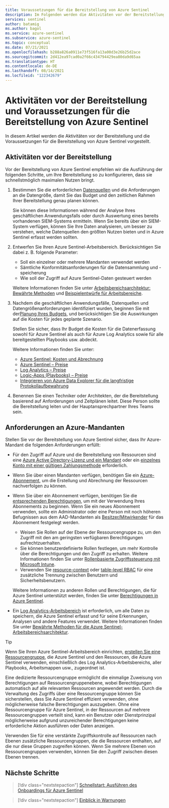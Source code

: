 ```yaml
---
title: Voraussetzungen für die Bereitstellung von Azure Sentinel
description: Im Folgenden werden die Aktivitäten vor der Bereitstellung und die Voraussetzungen für die Bereitstellung von Azure Sentinel beschrieben.
services: sentinel
author: batamig
ms.author: bagol
ms.service: azure-sentinel
ms.subservice: azure-sentinel
ms.topic: conceptual
ms.date: 07/21/2021
ms.openlocfilehash: b288a826a0911e73f516fa13a00d3e26b25d2ace
ms.sourcegitcommit: 2d412ea97cad0a2f66c434794429ea80da9d65aa
ms.translationtype: HT
ms.contentlocale: de-DE
ms.lasthandoff: 08/14/2021
ms.locfileid: "122342679"
---
```

# <a name="pre-deployment-activities-and-prerequisites-for-deploying-azure-sentinel"></a>Aktivitäten vor der Bereitstellung und Voraussetzungen für die Bereitstellung von Azure Sentinel

In diesem Artikel werden die Aktivitäten vor der Bereitstellung und die Voraussetzungen für die Bereitstellung von Azure Sentinel vorgestellt.

## <a name="pre-deployment-activities"></a>Aktivitäten vor der Bereitstellung

Vor der Bereitstellung von Azure Sentinel empfehlen wir die Ausführung der folgenden Schritte, um Ihre Bereitstellung so zu konfigurieren, dass sie schnellstmöglich maximalen Nutzen bringt.

1. Bestimmen Sie die erforderlichen [Datenquellen](connect-data-sources.md) und die Anforderungen an die Datengröße, damit Sie das Budget und den zeitlichen Rahmen Ihrer Bereitstellung genau planen können.

    Sie können diese Informationen während der Analyse Ihres geschäftlichen Anwendungsfalls oder durch Auswertung eines bereits vorhandenen SIEM-Systems ermitteln. Wenn Sie bereits über ein SIEM-System verfügen, können Sie Ihre Daten analysieren, um besser zu verstehen, welche Datenquellen den größten Nutzen bieten und in Azure Sentinel erfasst werden sollten.

1. Entwerfen Sie Ihren Azure Sentinel-Arbeitsbereich. Berücksichtigen Sie dabei z. B. folgende Parameter:

    - Soll ein einzelner oder mehrere Mandanten verwendet werden
    - Sämtliche Konformitätsanforderungen für die Datensammlung und -speicherung
    - Wie soll der Zugriff auf Azure Sentinel-Daten gesteuert werden

    Weitere Informationen finden Sie unter [Arbeitsbereichsarchitektur: Bewährte Methoden](best-practices-workspace-architecture.md) und [Beispielentwürfe für Arbeitsbereiche](sample-workspace-designs.md).

1. Nachdem die geschäftlichen Anwendungsfälle, Datenquellen und Datengrößenanforderungen identifiziert wurden, beginnen Sie mit der[Planung Ihres Budgets](azure-sentinel-billing.md), und berücksichtigen Sie die Auswirkungen auf die Kosten für jedes geplante Szenario.

    Stellen Sie sicher, dass Ihr Budget die Kosten für die Datenerfassung sowohl für Azure Sentinel als auch für Azure Log Analytics sowie für alle bereitgestellten Playbooks usw. abdeckt.

    Weitere Informationen finden Sie unter:

    - [Azure Sentinel: Kosten und Abrechnung](azure-sentinel-billing.md)
    - [Azure Sentinel – Preise](https://azure.microsoft.com/pricing/details/azure-sentinel/)
    - [Log Analytics – Preise](https://azure.microsoft.com/pricing/details/monitor/)
    - [Logic-Apps (Playbooks) – Preise](https://azure.microsoft.com/pricing/details/logic-apps/)
    - [Integrieren von Azure Data Explorer für die langfristige Protokollaufbewahrung](store-logs-in-azure-data-explorer.md)

1. Benennen Sie einen Techniker oder Architekten, der die Bereitstellung basierend auf Anforderungen und Zeitplänen leitet. Diese Person sollte die Bereitstellung leiten und der Hauptansprechpartner Ihres Teams sein.

## <a name="azure-tenant-requirements"></a>Anforderungen an Azure-Mandanten

Stellen Sie vor der Bereitstellung von Azure Sentinel sicher, dass Ihr Azure-Mandant die folgenden Anforderungen erfüllt:

- Für den Zugriff auf Azure und die Bereitstellung von Ressourcen sind eine [Azure Active Directory-Lizenz und ein Mandant](../active-directory/develop/quickstart-create-new-tenant.md) oder ein [einzelnes Konto mit einer gültigen Zahlungsmethode](https://azure.microsoft.com/free/) erforderlich.

- Wenn Sie über einen Mandanten verfügen, benötigen Sie ein [Azure-Abonnement](../cost-management-billing/manage/create-subscription.md), um die Erstellung und Abrechnung der Ressourcen nachverfolgen zu können.

- Wenn Sie über ein Abonnement verfügen, benötigen Sie die [entsprechenden Berechtigungen](../role-based-access-control/index.yml), um mit der Verwendung Ihres Abonnements zu beginnen. Wenn Sie ein neues Abonnement verwenden, sollte ein Administrator oder eine Person mit noch höheren Befugnissen aus dem AAD-Mandanten als [Besitzer/Mitwirkender](../role-based-access-control/rbac-and-directory-admin-roles.md) für das Abonnement festgelegt werden.

    - Weisen Sie Rollen auf der Ebene der Ressourcengruppe zu, um den Zugriff mit den am geringsten verfügbaren Berechtigungen aufrechtzuerhalten.
    - Sie können benutzerdefinierte Rollen festlegen, um mehr Kontrolle über die Berechtigungen und den Zugriff zu erhalten. Weitere Informationen finden Sie unter [Rollenbasierte Zugriffssteuerung mit Microsoft Intune](../role-based-access-control/custom-roles.md).
    - Verwenden Sie [resource-context](resource-context-rbac.md) oder [table-level RBAC](https://techcommunity.microsoft.com/t5/azure-sentinel/table-level-rbac-in-azure-sentinel/ba-p/965043) für eine zusätzliche Trennung zwischen Benutzern und Sicherheitsbenutzern.

    Weitere Informationen zu anderen Rollen und Berechtigungen, die für Azure Sentinel unterstützt werden, finden Sie unter [Berechtigungen in Azure Sentinel](roles.md).

- Ein [Log Analytics-Arbeitsbereich](../azure-monitor/logs/quick-create-workspace.md) ist erforderlich, um alle Daten zu speichern, die Azure Sentinel erfasst und für seine Erkennungen, Analysen und andere Features verwendet. Weitere Informationen finden Sie unter [Bewährte Methoden für die Azure Sentinel-Arbeitsbereichsarchitektur](best-practices-workspace-architecture.md).

> [!TIP]
> Wenn Sie Ihren Azure Sentinel-Arbeitsbereich einrichten, [erstellen Sie eine Ressourcengruppe](../azure-resource-manager/management/manage-resource-groups-portal.md), die Azure Sentinel und den Ressourcen, die Azure Sentinel verwenden, einschließlich des Log Analytics-Arbeitsbereichs, aller Playbooks, Arbeitsmappen usw., zugeordnet ist.
>
> Eine dedizierte Ressourcengruppe ermöglicht die einmalige Zuweisung von Berechtigungen auf Ressourcengruppenebene, wobei Berechtigungen automatisch auf alle relevanten Ressourcen angewendet werden. Durch die Verwaltung des Zugriffs über eine Ressourcengruppe können Sie sicherstellen, dass Sie Azure Sentinel effizient verwenden, ohne möglicherweise falsche Berechtigungen auszugeben. Ohne eine Ressourcengruppe für Azure Sentinel, in der Ressourcen auf mehrere Ressourcengruppen verteilt sind, kann ein Benutzer oder Dienstprinzipal möglicherweise aufgrund unzureichender Berechtigungen keine erforderliche Aktion ausführen oder Daten anzeigen.
>
> Verwenden Sie für eine verstärkte Zugriffskontrolle auf Ressourcen nach Ebenen zusätzliche Ressourcengruppen, die die Ressourcen enthalten, auf die nur diese Gruppen zugreifen können. Wenn Sie mehrere Ebenen von Ressourcengruppen verwenden, können Sie den Zugriff zwischen diesen Ebenen trennen.
>

## <a name="next-steps"></a>Nächste Schritte

> [!div class="nextstepaction"]
>[Schnellstart: Ausführen des Onboardings für Azure Sentinel](quickstart-onboard.md)

> [!div class="nextstepaction"]
>[Einblick in Warnungen](get-visibility.md)